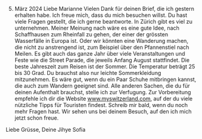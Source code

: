5. März 2024
Liebe Marianne
Vielen Dank für deinen Brief, die ich gestern erhalten habe. Ich freue mich, dass du mich besuchen willst. Du hast viele Fragen gestellt, die ich gerne beantworte. 
In Zürich gibt es viel zu unternehmen. Meiner Meinung nach wäre es eine gute Idee, nach Schaffhausen zum Rheinfall zu gehen, der einer der grössten Wasserfälle in Europa ist. Oder wir könnten eine Wanderung machen, die nicht zu anstrengend ist, zum Beispiel über den Pfannenstiel nach Meilen. Es gibt auch das ganze Jahr über viele Veranstaltungen und Feste wie die Street Parade, die jeweils Anfang August stattfindet. 
Die beste Jahreszeit zum Reisen ist der Sommer. Die Temperatur beträgt 25 bis 30 Grad. Du brauchst also nur leichte Sommerkleidung mitzunehmen. Es wäre gut, wenn du ein Paar Schuhe mitbringen kannst, die auch zum Wandern geeignet sind. Alle anderen Sachen, die du für deinen Aufenthalt brauchst, stelle ich zur Verfugung. 
Zur Vorbereitung empfehle ich dir die Website www.myswitzerland.com, auf der du viele nützliche Tipps für Touristen findest.
Schreib mir bald, wenn du noch mehr Fragen hast. Wir sehen uns bei deinem Besuch, auf den ich mich jetzt schon freue.


Liebe Grüsse,
Deine Jihye Sofia
